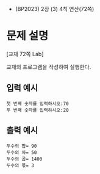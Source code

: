 - (BP2023) 2장 (3) 4칙 연산(72쪽)
# 문제 설명
[교재 72쪽 Lab]

교재의 프로그램을 작성하여 실행한다.

## 입력 예시
```
첫 번째 숫자를 입력하시오:70  
두 번째 숫자를 입력하시오:20
```

## 출력 예시
```
두수의 합= 90  
두수의 차= 50   
두수의 곱= 1400   
두수의 몫= 3
```
